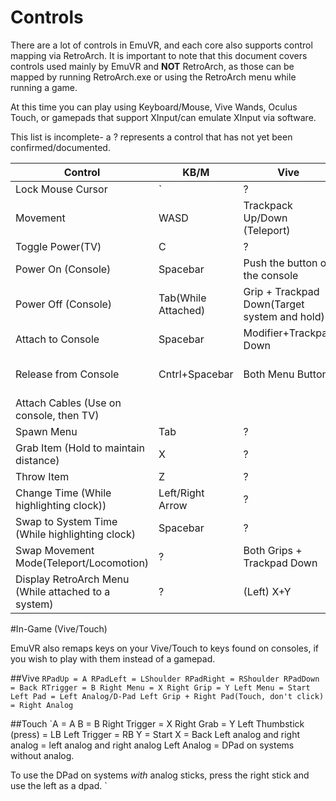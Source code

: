 # Controls

There are a lot of controls in EmuVR, and each core also supports control mapping via RetroArch. It is important to note that this document covers controls used mainly by EmuVR and **NOT** RetroArch, as those can be mapped by running RetroArch.exe or using the RetroArch menu while running a game.

At this time you can play using Keyboard/Mouse, Vive Wands, Oculus Touch, or gamepads that support XInput/can emulate XInput via software.


This list is incomplete- a ? represents a control that has not yet been confirmed/documented.

| Control | KB/M | Vive | Touch | Gamepad |
|---------|------|------|-------|---------|
| Lock Mouse Cursor | \` | ? | ? | ? |
| Movement | WASD | Trackpack Up/Down (Teleport) | Analong Up/Down(Teleport) | ? |
| Toggle Power(TV) | C | ? | ? | ? |
| Power On (Console) | Spacebar | Push the button on the console | Push the button on the console | A |
| Power Off (Console) | Tab(While Attached) | Grip + Trackpad Down(Target system and hold) | Trigger + A/X(Target system and hold)| A(Target system and hold)|
| Attach to Console | Spacebar | Modifier+Trackpad Down | Modifier+A/X | ? |
| Release from Console | Cntrl+Spacebar | Both Menu Buttons | ? | Both Analog Sticks |
| Attach Cables (Use on console, then TV) | 
| Spawn Menu | Tab | ? | ? | ? |
| Grab Item (Hold to maintain distance) | X | ? | ? | ? |
| Throw Item | Z | ? | ? | ? |
| Change Time (While highlighting clock)) | Left/Right Arrow | ? | ? | D-Pad Left/Right |
| Swap to System Time (While highlighting clock) | Spacebar | ? | ? | ? |
| Swap Movement Mode(Teleport/Locomotion) | ? | Both Grips + Trackpad Down | Both Triggers + A/X | ? |
| Display RetroArch Menu (While attached to a system) | ? | (Left) X+Y | Start + Select |


#In-Game (Vive/Touch)

EmuVR also remaps keys on your Vive/Touch to keys found on consoles, if you wish to play with them instead of a gamepad.

##Vive
`RPadUp = A
RPadLeft = LShoulder
RPadRight = RShoulder
RPadDown = Back
RTrigger = B
Right Menu = X
Right Grip = Y
Left Menu = Start
Left Pad = Left Analog/D-Pad
Left Grip + Right Pad(Touch, don't click) = Right Analog
`

##Touch
`A = A
B = B
Right Trigger = X
Right Grab = Y
Left Thumbstick (press) = LB
Left Trigger = RB
Y = Start
X = Back
Left analog and right analog = left analog and right analog
Left Analog = DPad on systems without analog.

To use the DPad on systems *with* analog sticks, press the right stick and use the left as a dpad.
`





